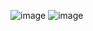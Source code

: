 ![image](https://github.com/jjmlovesgit/didembed/assets/47751509/bc2cd12a-c9ce-476f-929d-06845fd7dac7) ![image](https://github.com/jjmlovesgit/didembed/assets/47751509/7491cf55-5a03-471d-ade7-2ac5a2cd3120)

